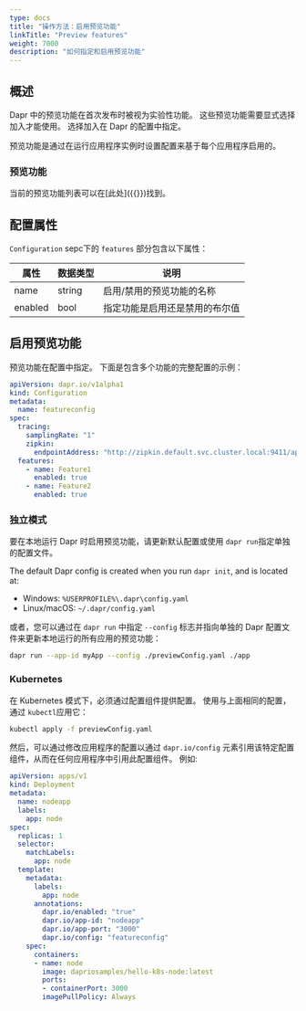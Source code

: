 ```yaml
---
type: docs
title: "操作方法：启用预览功能"
linkTitle: "Preview features"
weight: 7000
description: "如何指定和启用预览功能"
---
```


## 概述
Dapr 中的预览功能在首次发布时被视为实验性功能。 这些预览功能需要显式选择加入才能使用。 选择加入在 Dapr 的配置中指定。

预览功能是通过在运行应用程序实例时设置配置来基于每个应用程序启用的。

### 预览功能
当前的预览功能列表可以在[此处]({{<ref support-preview-features>}})找到。

## 配置属性
`Configuration` sepc下的 `features` 部分包含以下属性：

| 属性      | 数据类型   | 说明              |
| ------- | ------ | --------------- |
| name    | string | 启用/禁用的预览功能的名称   |
| enabled | bool   | 指定功能是启用还是禁用的布尔值 |

## 启用预览功能
预览功能在配置中指定。 下面是包含多个功能的完整配置的示例：

```yaml
apiVersion: dapr.io/v1alpha1
kind: Configuration
metadata:
  name: featureconfig
spec:
  tracing:
    samplingRate: "1"
    zipkin:
      endpointAddress: "http://zipkin.default.svc.cluster.local:9411/api/v2/spans"
  features:
    - name: Feature1
      enabled: true
    - name: Feature2
      enabled: true
```

### 独立模式
要在本地运行 Dapr 时启用预览功能，请更新默认配置或使用 `dapr run`指定单独的配置文件。

The default Dapr config is created when you run `dapr init`, and is located at:
- Windows: `%USERPROFILE%\.dapr\config.yaml`
- Linux/macOS: `~/.dapr/config.yaml`

或者，您可以通过在 `dapr run` 中指定 `--config` 标志并指向单独的 Dapr 配置文件来更新本地运行的所有应用的预览功能：

```bash
dapr run --app-id myApp --config ./previewConfig.yaml ./app
```


### Kubernetes
在 Kubernetes 模式下，必须通过配置组件提供配置。 使用与上面相同的配置，通过 `kubectl`应用它：

```bash
kubectl apply -f previewConfig.yaml
```

然后，可以通过修改应用程序的配置以通过 `dapr.io/config` 元素引用该特定配置组件，从而在任何应用程序中引用此配置组件。 例如:

```yaml
apiVersion: apps/v1
kind: Deployment
metadata:
  name: nodeapp
  labels:
    app: node
spec:
  replicas: 1
  selector:
    matchLabels:
      app: node
  template:
    metadata:
      labels:
        app: node
      annotations:
        dapr.io/enabled: "true"
        dapr.io/app-id: "nodeapp"
        dapr.io/app-port: "3000"
        dapr.io/config: "featureconfig"
    spec:
      containers:
      - name: node
        image: dapriosamples/hello-k8s-node:latest
        ports:
        - containerPort: 3000
        imagePullPolicy: Always
```
